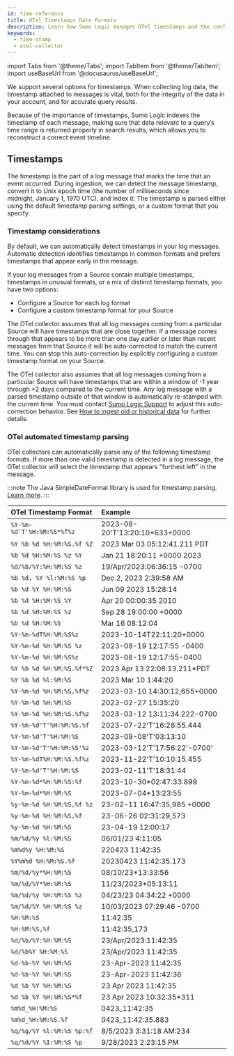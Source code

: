 ```yaml
---
id: time-reference
title: OTel Timestamps Date Formats
description: Learn how Sumo Logic manages OTel timestamps and the configuration options that are available.
keywords:
  - time-stamp
  - otel-collector
---
```


import Tabs from '@theme/Tabs';
import TabItem from '@theme/TabItem';
import useBaseUrl from '@docusaurus/useBaseUrl';

We support several options for timestamps. When collecting log data, the timestamp attached to messages is vital, both for the integrity of the data in your account, and for accurate query results.

Because of the importance of timestamps, Sumo Logic indexes the timestamp of each message, making sure that data relevant to a query’s time range is returned properly in search results, which allows you to reconstruct a correct event timeline.

## Timestamps

The timestamp is the part of a log message that marks the time that an event occurred. During ingestion, we can detect the message timestamp, convert it to Unix epoch time (the number of milliseconds since midnight, January 1, 1970 UTC), and index it. The timestamp is parsed either using the default timestamp parsing settings, or a custom format that you specify.

### Timestamp considerations

By default, we can automatically detect timestamps in your log messages. Automatic detection identifies timestamps in common formats and prefers timestamps that appear early in the message.

If your log messages from a Source contain multiple timestamps, timestamps in unusual formats, or a mix of distinct timestamp formats, you have two options:
* Configure a Source for each log format
* Configure a custom timestamp format for your Source

The OTel collector assumes that all log messages coming from a particular Source will have timestamps that are close together. If a message comes through that appears to be more than one day earlier or later than recent messages from that Source it will be auto-corrected to match the current time. You can stop this auto-correction by explicitly configuring a custom timestamp format on your Source.

The OTel collector also assumes that all log messages coming from a particular Source will have timestamps that are within a window of -1 year through +2 days compared to the current time. Any log message with a parsed timestamp outside of that window is automatically re-stamped with the current time. You must contact [Sumo Logic Support](https://support.sumologic.com/) to adjust this auto-correction behavior. See [How to ingest old or historical data](/docs/send-data/collector-faq#how-to-ingest-old-or-historical-data) for further details.

### OTel automated timestamp parsing

OTel collectors can automatically parse any of the following timestamp formats. If more than one valid timestamp is detected in a log message, the OTel collector will select the timestamp that appears "furthest left" in the message. 

:::note
The Java SimpleDateFormat library is used for timestamp parsing. [Learn more](https://docs.oracle.com/javase/7/docs/api/java/text/SimpleDateFormat.html).
:::

| OTel Timestamp Format | Example |
|:---|:---|
| `%Y-%m-%d'T'%H:%M:%S*%f%z` | 2023-08-20'T'13:20:10*633+0000 |
| `%Y %b %d %H:%M:%S.%f %Z` | 2023 Mar 03 05:12:41.211 PDT |
| `%b %d %H:%M:%S %z %Y` | Jan 21 18:20:11 +0000 2023 |
| `%d/%b/%Y:%H:%M:%S %z` | 19/Apr/2023:06:36:15 -0700 |
| `%b %d, %Y %l:%M:%S %p` | Dec 2, 2023 2:39:58 AM |
| `%b %d %Y %H:%M:%S` | Jun 09 2023 15:28:14 |
| `%b %d %H:%M:%S %Y` | Apr 20 00:00:35 2010 |
| `%b %d %H:%M:%S %z` | Sep 28 19:00:00 +0000 |
| `%b %d %H:%M:%S` | Mar 16 08:12:04 |
| `%Y-%m-%dT%H:%M:%S%z` | 2023-10-14T22:11:20+0000 |
| `%Y-%m-%d %H:%M:%S %z` | 2023-08-19 12:17:55 -0400 |
| `%Y-%m-%d %H:%M:%S%z` | 2023-08-19 12:17:55-0400 |
| `%Y %b %d %H:%M:%S.%f*%Z` | 2023 Apr 13 22:08:13.211*PDT |
| `%Y %b %d %l:%M:%S` | 2023 Mar 10 1:44:20 |
| `%Y-%m-%d %H:%M:%S,%f%z` | 2023-03-10 14:30:12,655+0000 |
| `%Y-%m-%d %H:%M:%S` | 2023-02-27 15:35:20 |
| `%Y-%m-%d %H:%M:%S.%f%z` | 2023-03-12 13:11:34.222-0700 |
| `%Y-%m-%d'T'%H:%M:%S.%f` | 2023-07-22'T'16:28:55.444 |
| `%Y-%m-%d'T'%H:%M:%S` | 2023-09-08'T'03:13:10 |
| `%Y-%m-%d'T'%H:%M:%S'%z` | 2023-03-12'T'17:56:22'-0700' |
| `%Y-%m-%dT%H:%M:%S.%f%z` | 2023-11-22'T'10:10:15.455 |
| `%Y-%m-%d'T'%H:%M:%S` | 2023-02-11'T'18:31:44 |
| `%Y-%m-%d*%H:%M:%S:%f` | 2023-10-30*02:47:33:899 |
| `%Y-%m-%d*%H:%M:%S` | 2023-07-04*13:23:55 |
| `%y-%m-%d %H:%M:%S,%f %z` | 23-02-11 16:47:35,985 +0000 |
| `%y-%m-%d %H:%M:%S,%f` | 23-06-26 02:31:29,573 |
| `%y-%m-%d %H:%M:%S` | 23-04-19 12:00:17 |
| `%m/%d/%y %l:%M:%S` | 06/01/23 4:11:05 |
| `%m%d%y %H:%M:%S` | 220423 11:42:35 |
| `%Y%m%d %H:%M:%S.%f` | 20230423 11:42:35.173 |
| `%m/%d/%y*%H:%M:%S` | 08/10/23*13:33:56 |
| `%m/%d/%Y*%H:%M:%S` | 11/23/2023*05:13:11 |
| `%m/%d/%y %H:%M:%S %z` | 04/23/23 04:34:22 +0000 |
| `%m/%d/%Y %H:%M:%S %z` | 10/03/2023 07:29:46 -0700 |
| `%H:%M:%S` | 11:42:35 |
| `%H:%M:%S,%f` | 11:42:35,173 |
| `%d/%b/%Y:%H:%M:%S` | 23/Apr/2023:11:42:35 |
| `%d/%b%Y %H:%M:%S` | 23/Apr/2023 11:42:35 |
| `%d-%b-%Y %H:%M:%S` | 23-Apr-2023 11:42:35 |
| `%d-%b-%Y %H:%M:%S` | 23-Apr-2023 11:42:36 |
| `%d %b %Y %H:%M:%S` | 23 Apr 2023 11:42:35 |
| `%d %b %Y %H:%M:%S*%f` | 23 Apr 2023 10:32:35*311 |
| `%m%d_%H:%M:%S` | 0423_11:42:35 |
| `%m%d_%H:%M:%S.%f` | 0423_11:42:35.883 |
| `%q/%g/%Y %l:%M:%S %p:%f` | 8/5/2023 3:31:18 AM:234 |
| `%q/%d/%Y %I:%M:%S %p` | 9/28/2023 2:23:15 PM |